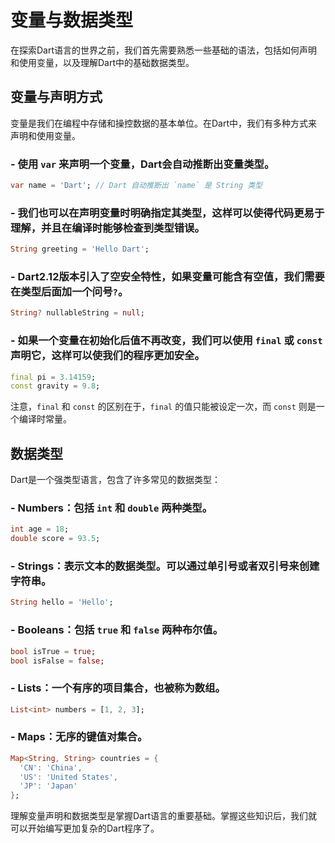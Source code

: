 # 变量与数据类型


在探索Dart语言的世界之前，我们首先需要熟悉一些基础的语法，包括如何声明和使用变量，以及理解Dart中的基础数据类型。

## **变量与声明方式**

变量是我们在编程中存储和操控数据的基本单位。在Dart中，我们有多种方式来声明和使用变量。

### - 使用 `var` 来声明一个变量，Dart会自动推断出变量类型。

  ```dart
  var name = 'Dart'; // Dart 自动推断出 `name` 是 String 类型
  ```

### - 我们也可以在声明变量时明确指定其类型，这样可以使得代码更易于理解，并且在编译时能够检查到类型错误。

  ```dart
  String greeting = 'Hello Dart'; 
  ```

### - Dart2.12版本引入了空安全特性，如果变量可能含有空值，我们需要在类型后面加一个问号`?`。

  ```dart
  String? nullableString = null;
  ```

### - 如果一个变量在初始化后值不再改变，我们可以使用 `final` 或 `const` 声明它，这样可以使我们的程序更加安全。

  ```dart
  final pi = 3.14159; 
  const gravity = 9.8; 
  ```

  注意，`final` 和 `const` 的区别在于，`final` 的值只能被设定一次，而 `const` 则是一个编译时常量。

## **数据类型**

Dart是一个强类型语言，包含了许多常见的数据类型：

### - **Numbers**：包括 `int` 和 `double` 两种类型。

  ```dart
  int age = 18;
  double score = 93.5;
  ```

### - **Strings**：表示文本的数据类型。可以通过单引号或者双引号来创建字符串。

  ```dart
  String hello = 'Hello';
  ```

### - **Booleans**：包括 `true` 和 `false` 两种布尔值。

  ```dart
  bool isTrue = true;
  bool isFalse = false;
  ```

### - **Lists**：一个有序的项目集合，也被称为数组。

  ```dart
  List<int> numbers = [1, 2, 3];
  ```

### - **Maps**：无序的键值对集合。

  ```dart
  Map<String, String> countries = {
    'CN': 'China',
    'US': 'United States',
    'JP': 'Japan'
  };
  ```

理解变量声明和数据类型是掌握Dart语言的重要基础。掌握这些知识后，我们就可以开始编写更加复杂的Dart程序了。